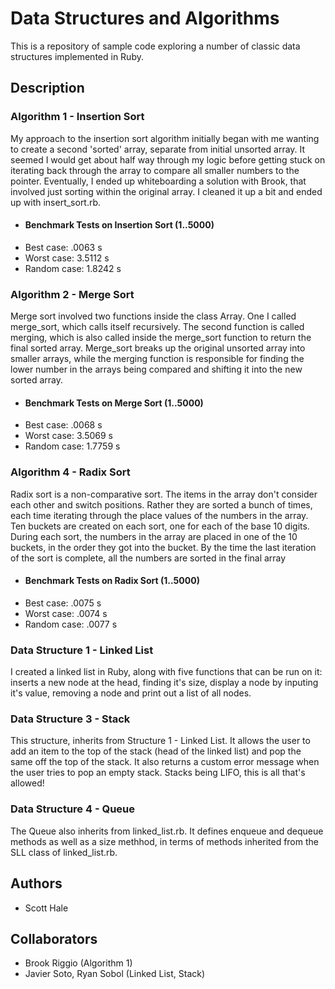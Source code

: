 # Data Structures and Algorithms
This is a repository of sample code exploring a number of classic data structures implemented in Ruby.

## Description
### Algorithm 1 - Insertion Sort
My approach to the insertion sort algorithm initially began with me wanting to create a second 'sorted' array, separate from initial unsorted array. It seemed I would get about half way through my logic before getting stuck on iterating back through the array to compare all smaller numbers to the pointer. Eventually, I ended up whiteboarding a solution with Brook, that involved just sorting within the original array. I cleaned it up a bit and ended up with insert_sort.rb.

- #### Benchmark Tests on Insertion Sort (1..5000)
- Best case: .0063 s
- Worst case: 3.5112 s
- Random case: 1.8242 s


### Algorithm 2 - Merge Sort
Merge sort involved two functions inside the class Array. One I called merge_sort, which calls itself recursively. The second function is called merging, which is also called inside the merge_sort function to return the final sorted array. Merge_sort breaks up the original unsorted array into smaller arrays, while the merging function is responsible for finding the lower number in the arrays being compared and shifting it into the new sorted array.

- #### Benchmark Tests on Merge Sort (1..5000)
- Best case: .0068 s
- Worst case: 3.5069 s
- Random case: 1.7759 s

### Algorithm 4 - Radix Sort
Radix sort is a non-comparative sort. The items in the array don't consider each other and switch positions. Rather they are sorted a bunch of times, each time iterating through the place values of the numbers in the array. Ten buckets are created on each sort, one for each of the base 10 digits. During each sort, the numbers in the array are placed in one of the 10 buckets, in the order they got into the bucket. By the time the last iteration of the sort is complete, all the numbers are sorted in the final array

- #### Benchmark Tests on Radix Sort (1..5000)
- Best case: .0075 s
- Worst case: .0074 s
- Random case: .0077 s

### Data Structure 1 - Linked List
I created a linked list in Ruby, along with five functions that can be run on it: inserts a new node at the head, finding it's size, display a node by inputing it's value, removing a node and print out a list of all nodes.

### Data Structure 3 - Stack
This structure, inherits from Structure 1 - Linked List. It allows the user to add an item to the top of the stack (head of the linked list) and pop the same off the top of the stack. It also returns a custom error message when the user tries to pop an empty stack. Stacks being LIFO, this is all that's allowed!

### Data Structure 4 - Queue
The Queue also inherits from linked_list.rb. It defines enqueue and dequeue methods as well as a size methhod, in terms of methods inherited from the SLL class of linked_list.rb.

## Authors
* Scott Hale

## Collaborators
* Brook Riggio (Algorithm 1)
* Javier Soto, Ryan Sobol (Linked List, Stack)

